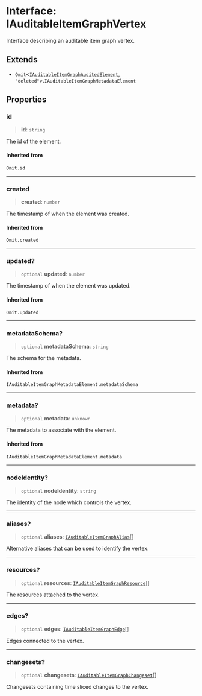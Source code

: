# Interface: IAuditableItemGraphVertex

Interface describing an auditable item graph vertex.

## Extends

- `Omit`\<[`IAuditableItemGraphAuditedElement`](IAuditableItemGraphAuditedElement.md), `"deleted"`\>.`IAuditableItemGraphMetadataElement`

## Properties

### id

> **id**: `string`

The id of the element.

#### Inherited from

`Omit.id`

***

### created

> **created**: `number`

The timestamp of when the element was created.

#### Inherited from

`Omit.created`

***

### updated?

> `optional` **updated**: `number`

The timestamp of when the element was updated.

#### Inherited from

`Omit.updated`

***

### metadataSchema?

> `optional` **metadataSchema**: `string`

The schema for the metadata.

#### Inherited from

`IAuditableItemGraphMetadataElement.metadataSchema`

***

### metadata?

> `optional` **metadata**: `unknown`

The metadata to associate with the element.

#### Inherited from

`IAuditableItemGraphMetadataElement.metadata`

***

### nodeIdentity?

> `optional` **nodeIdentity**: `string`

The identity of the node which controls the vertex.

***

### aliases?

> `optional` **aliases**: [`IAuditableItemGraphAlias`](IAuditableItemGraphAlias.md)[]

Alternative aliases that can be used to identify the vertex.

***

### resources?

> `optional` **resources**: [`IAuditableItemGraphResource`](IAuditableItemGraphResource.md)[]

The resources attached to the vertex.

***

### edges?

> `optional` **edges**: [`IAuditableItemGraphEdge`](IAuditableItemGraphEdge.md)[]

Edges connected to the vertex.

***

### changesets?

> `optional` **changesets**: [`IAuditableItemGraphChangeset`](IAuditableItemGraphChangeset.md)[]

Changesets containing time sliced changes to the vertex.
